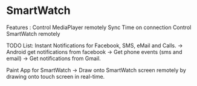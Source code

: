 SmartWatch
==========

Features :
Control MediaPlayer remotely
Sync Time on connection
Control SmartWatch remotely

TODO List:
Instant Notifications for Facebook, SMS, eMail and Calls.
-> Android get notifications from facebook
-> Get phone events (sms and email)
-> Get notifications from Gmail.

Paint App for SmartWatch
-> Draw onto SmartWatch screen remotely by drawing onto touch screen in real-time.